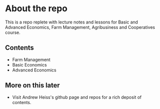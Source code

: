 # About the repo

This is a repo replete with lecture notes and lessons for Basic and Advanced Economics, Farm Management, Agribusiness and Cooperatives course.

## Contents

- Farm Management
- Basic Economics
- Advanced Economics

## More on this later

- Visit Andrew Heiss's github page and repos for a rich deposit of contents.